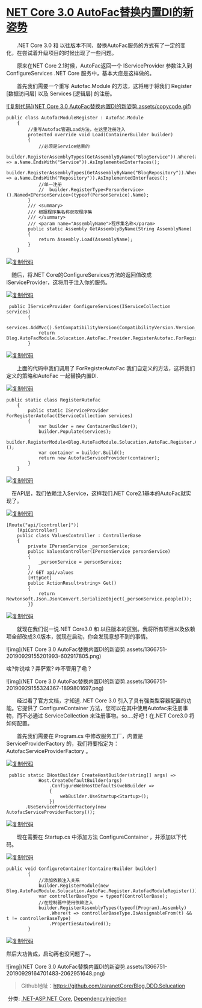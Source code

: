 #                   [NET Core 3.0 AutoFac替换内置DI的新姿势](https://www.cnblogs.com/ZaraNet/p/11591915.html)

　　.NET Core 3.0 和 以往版本不同，替换AutoFac服务的方式有了一定的变化，在尝试着升级项目的时候出现了一些问题。

　　原来在NET Core 2.1时候，AutoFac返回一个 IServiceProvider 参数注入到ConfigureServices .NET Core 服务中，基本大痣是这样做的。

　　首先我们需要一个重写 Autofac.Module 的方法，这将用于将我们 Register [数据访问层] 以及  Services [逻辑层] 的注册。

[![复制代码](NET Core 3.0 AutoFac替换内置DI的新姿势.assets/copycode.gif)](javascript:void(0);)

```
public class AutofacModuleRegister : Autofac.Module
    {
        //重写Autofac管道Load方法，在这里注册注入
        protected override void Load(ContainerBuilder builder)
        {
            //必须是Service结束的
            builder.RegisterAssemblyTypes(GetAssemblyByName("BlogService")).Where(a => a.Name.EndsWith("Service")).AsImplementedInterfaces();
            builder.RegisterAssemblyTypes(GetAssemblyByName("BlogRepository")).Where(a => a.Name.EndsWith("Repository")).AsImplementedInterfaces();
            //单一注册
            //  builder.RegisterType<PersonService>().Named<IPersonService>(typeof(PersonService).Name);
        }
        /// <summary>
        /// 根据程序集名称获取程序集
        /// </summary>
        /// <param name="AssemblyName">程序集名称</param>
        public static Assembly GetAssemblyByName(String AssemblyName)
        {
            return Assembly.Load(AssemblyName);
        }
    }
```

[![复制代码](https://common.cnblogs.com/images/copycode.gif)](javascript:void(0);)

 　随后，将.NET Core的ConfigureServices方法的返回值改成IServiceProvider，这将用于注入你的服务。

[![复制代码](https://common.cnblogs.com/images/copycode.gif)](javascript:void(0);)

```
 public IServiceProvider ConfigureServices(IServiceCollection services)
        {
            services.AddMvc().SetCompatibilityVersion(CompatibilityVersion.Version_2_1);
            return Blog.AutoFacModule.Solucation.AutoFac.Provider.RegisterAutofac.ForRegisterAutofac(services);
        }
```

[![复制代码](https://common.cnblogs.com/images/copycode.gif)](javascript:void(0);)

　　上面的代码中我们调用了 ForRegisterAutoFac 我们自定义的方法，这将我们定义的策略和AutoFac 一起替换内置DI.

[![复制代码](https://common.cnblogs.com/images/copycode.gif)](javascript:void(0);)

```
public static class RegisterAutofac
    {
        public static IServiceProvider ForRegisterAutofac(IServiceCollection services)
        {
            var builder = new ContainerBuilder();
            builder.Populate(services);
            builder.RegisterModule<Blog.AutoFacModule.Solucation.AutoFac.Register.AutofacModuleRegister>();
            var container = builder.Build(); 
            return new AutofacServiceProvider(container);
        }
    }
```

[![复制代码](https://common.cnblogs.com/images/copycode.gif)](javascript:void(0);)

 　在API层，我们依赖注入Service，这样我们.NET Core2.1基本的AutoFac就实现了。

[![复制代码](https://common.cnblogs.com/images/copycode.gif)](javascript:void(0);)

```
[Route("api/[controller]")]
    [ApiController]
    public class ValuesController : ControllerBase
    {
        private IPersonService _personService;
        public ValuesController(IPersonService personService)
        {
            _personService = personService;
        }
        // GET api/values
        [HttpGet]
        public ActionResult<string> Get()
        {
            return Newtonsoft.Json.JsonConvert.SerializeObject(_personService.people());
        }}
```

[![复制代码](https://common.cnblogs.com/images/copycode.gif)](javascript:void(0);)

　　就现在我们说一说.NET Core3.0 和 以往版本的区别。我将所有项目以及依赖项全部改成3.0版本，就现在启动，你会发现意想不到的事情。

 ![img](NET Core 3.0 AutoFac替换内置DI的新姿势.assets/1366751-20190929155201993-602917805.png)

 

啥?你说啥？弄萨累? 咋不管用了嘞？

![img](NET Core 3.0 AutoFac替换内置DI的新姿势.assets/1366751-20190929155324367-1899801697.png)

 

　　经过看了官方文档，才知道..NET Core 3.0 引入了具有强类型容器配置的功能。它提供了 ConfigureContainer 方法，您可以在其中使用Autofac来注册事物，而不必通过 ServiceCollection 来注册事物。so....好吧！在.NET Core3.0 将如何配置。

　　首先我们需要在 Program.cs 中修改服务工厂，内置是 ServiceProviderFactory 的，我们将要指定为： AutofacServiceProviderFactory 。

[![复制代码](https://common.cnblogs.com/images/copycode.gif)](javascript:void(0);)

```
 public static IHostBuilder CreateHostBuilder(string[] args) =>
            Host.CreateDefaultBuilder(args)
                .ConfigureWebHostDefaults(webBuilder =>
                {
                    webBuilder.UseStartup<Startup>();
                })
       .UseServiceProviderFactory(new AutofacServiceProviderFactory());
```

[![复制代码](https://common.cnblogs.com/images/copycode.gif)](javascript:void(0);)

　　现在需要在 Startup.cs 中添加方法 ConfigureContainer ，并添加以下代码。

[![复制代码](https://common.cnblogs.com/images/copycode.gif)](javascript:void(0);)

```
public void ConfigureContainer(ContainerBuilder builder)
        {
            //添加依赖注入关系
            builder.RegisterModule(new Blog.AutoFacModule.Solucation.AutoFac.Register.AutofacModuleRegister());
            var controllerBaseType = typeof(ControllerBase);
            //在控制器中使用依赖注入
            builder.RegisterAssemblyTypes(typeof(Program).Assembly)
                .Where(t => controllerBaseType.IsAssignableFrom(t) && t != controllerBaseType)
                .PropertiesAutowired();
        }
```

[![复制代码](https://common.cnblogs.com/images/copycode.gif)](javascript:void(0);)

然后大功告成，启动再也没问题了~。

![img](NET Core 3.0 AutoFac替换内置DI的新姿势.assets/1366751-20190929164701483-2062951648.png)

>  Github地址：https://github.com/zaranetCore/Blog.DDD.Solucation

​    分类:             [.NET-ASP.NET Core](https://www.cnblogs.com/ZaraNet/category/1272000.html),             [DependencyInjection](https://www.cnblogs.com/ZaraNet/category/1558258.html)